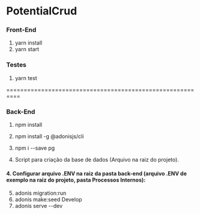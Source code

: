 # PotentialCrud
### Front-End 
1. yarn install
2. yarn start

### Testes
1. yarn test

==========================================================

### Back-End
1. npm install

2. npm install -g @adonisjs/cli

2. npm i --save pg

3. Script para criação da base de dados (Arquivo na raiz do projeto).

#### 4. Configurar arquivo .ENV na raiz da pasta back-end (arquivo .ENV de exemplo na raiz do projeto, pasta Processos Internos): 

5. adonis migration:run
6. adonis make:seed Develop
7. adonis serve --dev
